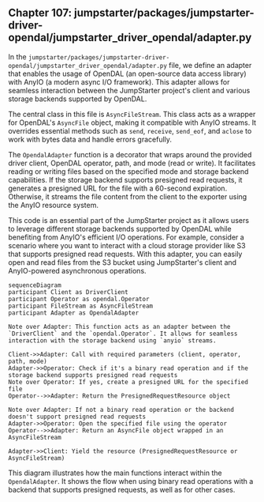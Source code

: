 ## Chapter 107: jumpstarter/packages/jumpstarter-driver-opendal/jumpstarter_driver_opendal/adapter.py

 In the `jumpstarter/packages/jumpstarter-driver-opendal/jumpstarter_driver_opendal/adapter.py` file, we define an adapter that enables the usage of OpenDAL (an open-source data access library) with AnyIO (a modern async I/O framework). This adapter allows for seamless interaction between the JumpStarter project's client and various storage backends supported by OpenDAL.

   The central class in this file is `AsyncFileStream`. This class acts as a wrapper for OpenDAL's `AsyncFile` object, making it compatible with AnyIO streams. It overrides essential methods such as `send`, `receive`, `send_eof`, and `aclose` to work with bytes data and handle errors gracefully.

   The `OpendalAdapter` function is a decorator that wraps around the provided driver client, OpenDAL operator, path, and mode (read or write). It facilitates reading or writing files based on the specified mode and storage backend capabilities. If the storage backend supports presigned read requests, it generates a presigned URL for the file with a 60-second expiration. Otherwise, it streams the file content from the client to the exporter using the AnyIO resource system.

   This code is an essential part of the JumpStarter project as it allows users to leverage different storage backends supported by OpenDAL while benefiting from AnyIO's efficient I/O operations. For example, consider a scenario where you want to interact with a cloud storage provider like S3 that supports presigned read requests. With this adapter, you can easily open and read files from the S3 bucket using JumpStarter's client and AnyIO-powered asynchronous operations.

 ```mermaid
sequenceDiagram
participant Client as DriverClient
participant Operator as opendal.Operator
participant FileStream as AsyncFileStream
participant Adapter as OpendalAdapter

Note over Adapter: This function acts as an adapter between the `DriverClient` and the `opendal.Operator`. It allows for seamless interaction with the storage backend using `anyio` streams.

Client->>Adapter: Call with required parameters (client, operator, path, mode)
Adapter->>Operator: Check if it's a binary read operation and if the storage backend supports presigned read requests
Note over Operator: If yes, create a presigned URL for the specified file
Operator-->>Adapter: Return the PresignedRequestResource object

Note over Adapter: If not a binary read operation or the backend doesn't support presigned read requests
Adapter->>Operator: Open the specified file using the operator
Operator-->>Adapter: Return an AsyncFile object wrapped in an AsyncFileStream

Adapter->>Client: Yield the resource (PresignedRequestResource or AsyncFileStream)
```
This diagram illustrates how the main functions interact within the `OpendalAdapter`. It shows the flow when using binary read operations with a backend that supports presigned requests, as well as for other cases.